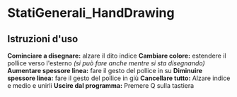 # StatiGenerali_HandDrawing 
## Istruzioni d'uso

**Cominciare a disegnare:** alzare il dito indice
**Cambiare colore:** estendere il pollice verso l'esterno _(si può fare anche mentre si sta disegnando)_
**Aumentare spessore linea:** fare il gesto del pollice in su
**Diminuire spessore linea:** fare il gesto del pollice in giù
**Cancellare tutto:** Alzare indice e medio e unirli
**Uscire dal programma:** Premere Q sulla tastiera
